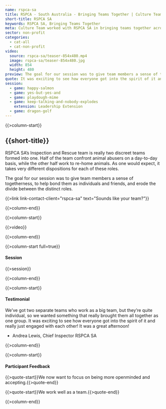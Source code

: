 ```yaml
---
name: rspca-sa
title: RSPCA - South Australia - Bringing Teams Together | Culture Team
short-title: RSPCA SA
keywords: RSPCA SA, Bringing Teams Together
meta: Culture Team worked with RSPCA SA in bringing teams together across separate roles. Book a team building experience for your team today!
sector: non-profit
categories:
  - cat-all
  - cat-non-profit
video:
  source: rspca-sa/teaser-854x480.mp4
  image: rspca-sa/teaser-854x480.jpg
  width: 854
  height: 480
preview: The goal for our session was to give team members a sense of togetherness, to help bond them as individuals and friends, and erode the divide between the distinct roles.
quote: It was exciting to see how everyone got into the spirit of it and really just engaged with each other! It was a great afternoon!
session:
  - game: happy-salmon
  - game: yes-but-yes-and
  - game: playdough-mime
  - game: keep-talking-and-nobody-explodes
    extension: Leadership Extension
  - game: dragon-golf
---
```

{{>column-start}}

## {{short-title}}

RSPCA SA’s Inspection and Rescue team is really two discreet teams formed into one. Half of the team confront animal abusers on a day-to-day basis, while the other half work to re-home animals. As one would expect, it takes very different dispositions for each of these roles.

The goal for our session was to give team members a sense of togetherness, to help bond them as individuals and friends, and erode the divide between the distinct roles.

{{>link link-contact-client="rspca-sa" text="Sounds like your team?"}}

{{>column-end}}

{{>column-start}}

{{>video}}

{{>column-end}}

{{>column-start full=true}}

#### Session

{{>session}}

{{>column-end}}

{{>column-start}}

#### Testimonial

We’ve got two separate teams who work as a big team, but they’re quite individual, so we wanted something that really brought them all together as one group. It was exciting to see how everyone got into the spirit of it and really just engaged with each other! It was a great afternoon!

* Andrea Lewis, Chief Inspector RSPCA SA

{{>column-end}}

{{>column-start}}

#### Participant Feedback

{{>quote-start}}We now want to focus on being more openminded and accepting.{{>quote-end}}

{{>quote-start}}We work well as a team.{{>quote-end}}

{{>column-end}}